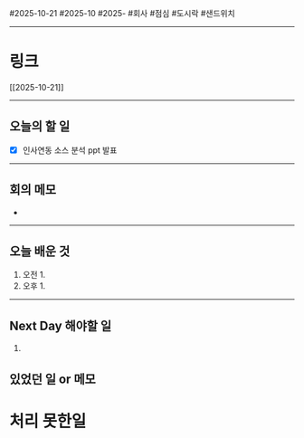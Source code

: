 #2025-10-21 #2025-10 #2025- 
#회사 #점심 #도시락 #샌드위치

------
# 링크 
[[2025-10-21]]

---
## 오늘의 할 일
- [x] 인사연동 소스 분석 ppt 발표 
---
## 회의 메모
- 
---
## 오늘 배운 것
1. 오전
    1. 
2. 오후
    1. 
---
## Next Day 해야할 일
1. 


## 있었던 일 or 메모


# 처리 못한일
